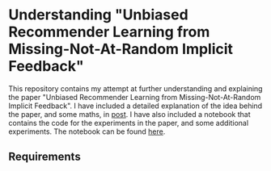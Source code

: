 # Understanding "Unbiased Recommender Learning from Missing-Not-At-Random Implicit Feedback"

This repository contains my attempt at further understanding and explaining the paper "Unbiased Recommender Learning from Missing-Not-At-Random Implicit Feedback". I have included a detailed explanation of the idea behind the paper, and some maths, in [post](post.md). I have also included a notebook that contains the code for the experiments in the paper, and some additional experiments. The notebook can be found [here](experiments.ipynb).

## Requirements


